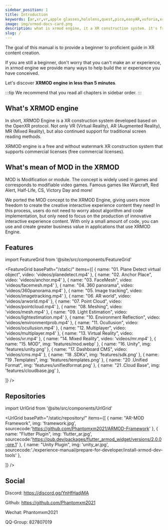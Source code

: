 ```yaml
---
sidebar_position: 1
title: Introduction 
keywords: [ar,xr,vr,apple glasses,hololens,quest,pico,easyAR,vuforia,xrmod,mod,doc,XR,facebook,meta,unity]
image: img/xrmod-docs-card.png
description: what is xrmod engine, it a XR construction system. it's free.
slug: /
---
```


The goal of this manual is to provide a beginner to proficient guide in XR content creation.

If you are still a beginner, don't worry that you can't make an xr experience, in xrmod engine we provide many ways to help build the xr experience you have conceived.

Let's discover **XRMOD engine in less than 5 minutes**.

:::tip
We recommend that you read all chapters in sidebar order.
:::

## What's XRMOD engine

In short, XRMOD Engine is a XR construction system developed based on the OpenXR protocol. Not only VR (Virtual Reality), AR (Augmented Reality), MR (Mixed Reality), but also continued support for traditional screen reading methods.

XRMOD engine is a free and without watermark XR construction system that supports commercial licenses (free commercial licenses).

## What's mean of MOD in the XRMOD

MOD is Modification or module. The concept is widely used in games and corresponds to modifiable video games. Famous games like Warcraft, Red Alert, Half-Life, CS, Victory Day and more!

We ported the MOD concept to the XRMOD Engine, giving users more freedom to create the creative interactive experience content they need! In this process, users do not need to worry about algorithm and code implementation, but only need to focus on the production of innovative interactive experience content. With only a small amount of code, you can use and create greater business value in applications that use XRMOD Engine.


## Features

import FeatureGrid from '@site/src/components/FeatureGrid'

<FeatureGrid
  basePath="/static/"
  items={[
    { name: "01. Plane Detect virtual object", video: 'videos/planedetect.mp4' },
    { name: "02. Anchor Place", video: 'videos/anchor.mp4'  },
    { name: "03. FaceMesh", video: 'videos/facemesh.mp4'  },
    { name: "04. 360 panorama", video: 'videos/360panorama.mp4'  },
    { name: "05. Image tracking", video: 'videos/imagetracking.mp4'  },
    { name: "06. AR world", video: 'videos/arworld.mp4' },
    { name: "07. Point Cloud", video: 'videos/pointcloud.mp4'  },
    { name: "08. Meshing", video: 'videos/mesh.mp4'  },
    { name: "09. Light Estimation", video: 'videos/lightestimation.mp4'  },
    { name: "10. Environment Reflection", video: 'videos/environmentprob.mp4'  },
    { name: "11. Ocullusion", video: 'videos/ocullusion.mp4'  },
    { name: "12. Multiplayer", video: 'videos/multiplayer.mp4'  },
    { name: "13. Virtual Reality", video: 'videos/vr.mp4'  },
    { name: "14. Mixed Reality", video: 'videos/mr.mp4' },
    { name: "15. MOD", img: 'features/mod.webp'  },
    { name: "16. Unity", img: 'features/unity.png'  },
    { name: "17. Dashboard CMS", video: 'videos/cms.mp4'  },
    { name: "18 .SDKs", img: 'features/sdk.png'  },
    { name: "19 .Templates", img: 'features/templates.png'  },
    { name: "20 .Unified Format", img: 'features/unifiedformat.png'  },
    { name: "21 .Cloud Base", img: 'features/cloudbase.jpg'  },
    
  ]}
/>

## Repositories
import UrlGrid from '@site/src/components/UrlGrid'


<UrlGrid
  basePath="/static/repository/"
  items={[
    { name: "AR-MOD Framework", img: 'framework.jpg', sourcecode:'https://github.com/Phantomxm2021/ARMOD-Framework' },
    { name: "Flutter Plugin", img: 'flutter_ar.jpg', sourcecode:'https://pub.dev/packages/flutter_armod_widget/versions/2.0.0-pre.1' },
    { name: "Unity Plugin", img: 'unity_ar.jpg', sourcecode:'./experience-manual/prepare-for-developer/install-xrmod-dev-tools' },
    
  ]}
/>


## Social

Discord: https://discord.gg/YnHfHadjMA

Github: https://github.com/Phantomxm2021

Wechat: Phantomxm2021

QQ-Group: 827807019
